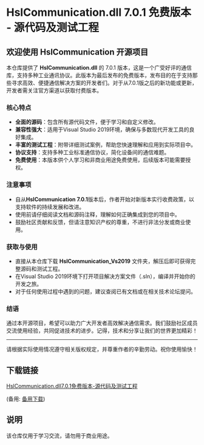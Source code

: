 # HslCommunication.dll 7.0.1 免费版本 - 源代码及测试工程

## 欢迎使用 HslCommunication 开源项目

本仓库提供了 **HslCommunication.dll** 的 7.0.1 版本，这是一个广受好评的通信库，支持多种工业通讯协议。此版本为最后发布的免费版本，发布目的在于支持那些寻求高效、便捷通信解决方案的开发者们。对于从7.0.1版之后的新功能或更新，开发者需关注官方渠道以获取付费版本。

### 核心特点
- **全面的源码**：包含所有源代码文件，便于学习和自定义修改。
- **兼容性强大**：适用于Visual Studio 2019环境，确保与多数现代开发工具的良好集成。
- **丰富的测试工程**：附带详细测试案例，帮助您快速理解和应用到实际项目中。
- **协议支持**：支持多种工业标准通信协议，简化设备间的通信难题。
- **免费使用**：本版本供个人学习和非商业用途免费使用，后续版本可能需要授权。

### 注意事项
- 自从**HslCommunication 7.0.1**版本后，作者开始对新版本实行收费政策，以支持软件的持续发展和改进。
- 使用前请仔细阅读文档和源码注释，理解如何正确集成到您的项目中。
- 鼓励社区贡献和反馈，但请注意知识产权的尊重，不进行非法分发或商业使用。

### 获取与使用
- 直接从本仓库下载 **HslCommunication_Vs2019** 文件夹，解压后即可获得完整源码和测试工程。
- 在Visual Studio 2019环境下打开项目解决方案文件（.sln），编译并开始你的开发之旅。
- 对于任何使用过程中遇到的问题，建议查阅已有文档或在相关技术论坛提问。

### 结语
通过本开源项目，希望可以助力广大开发者高效解决通信需求。我们鼓励社区成员交流使用经验，共同促进技术的进步。记得，技术和分享让我们的世界更加精彩！

---

请根据实际使用情况遵守相关版权规定，并尊重作者的辛勤劳动。祝你使用愉快！

## 下载链接
[HslCommunication.dll7.0.1免费版本-源代码及测试工程](https://pan.quark.cn/s/ae04c119b5ab) 

(备用: [备用下载](https://pan.baidu.com/s/1ltIAxmQ84japS6FelBClxw?pwd=1234))

## 说明

该仓库仅用于学习交流，请勿用于商业用途。

